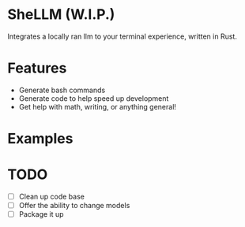 # SheLLM (W.I.P.)
Integrates a locally ran llm to your terminal experience, written in Rust.

# Features
* Generate bash commands 
* Generate code to help speed up development
* Get help with math, writing, or anything general!

# Examples

# TODO
- [ ] Clean up code base
- [ ] Offer the ability to change models
- [ ] Package it up
